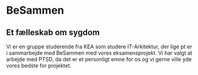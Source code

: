 # BeSammen
## Et fælleskab om sygdom

Vi er en gruppe studerende fra KEA som studere IT-Arkitektur, der lige pt er i sammarbejde med BeSammen med vores eksamensprojekt. Vi har valgt at arbejde med PTSD, da det er et personligt emne for os og vi gerne ville yde vores bedste for projektet. 
